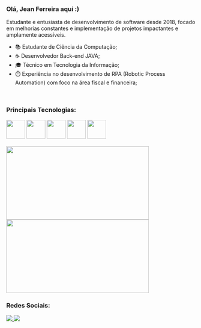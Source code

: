 ### Olá, Jean Ferreira aqui :)

Estudante e entusiasta de desenvolvimento de software desde 2018, focado em melhorias constantes e implementação de projetos impactantes e amplamente acessíveis.

- 📚 Estudante de Ciência da Computação;
- ☕ Desenvolvedor Back-end JAVA;
- 🎓 Técnico em Tecnologia da Informação;
- ⏱️ Experiência no desenvolvimento de RPA (Robotic Process Automation) com foco na área fiscal e financeira;
<br>
  
### Principais Tecnologias:

<div display="inline">
  <img width="50" height="50" src="https://cdn.jsdelivr.net/gh/devicons/devicon/icons/java/java-original-wordmark.svg"/>          
  <img width="50" height="50" src="https://cdn.jsdelivr.net/gh/devicons/devicon/icons/spring/spring-original-wordmark.svg"/>
  <img width="50" height="50" src="https://cdn.jsdelivr.net/gh/devicons/devicon/icons/python/python-original.svg" /> 
  <img width="50" height="50" src="https://cdn.jsdelivr.net/gh/devicons/devicon/icons/apachekafka/apachekafka-original-wordmark.svg"/> 
  <img width="50" height="50" src="https://cdn.jsdelivr.net/gh/devicons/devicon/icons/selenium/selenium-original.svg" />           
</div>

<br>

<div display="inline">
  <img width="380" height="195" src="https://github-readme-stats.vercel.app/api?username=JeanSantoz&theme=radical&icons=true">
  <img width="380" height="195" src="https://github-readme-stats.vercel.app/api/top-langs/?username=JeanSantoz&layout=compact&theme=radical">
</div>


### Redes Sociais:

<a href="https://www.linkedin.com/in/jeanfsdev">
  <img src="https://img.shields.io/badge/linkedin-%230077B5.svg?style=for-the-badge&logo=linkedin&logoColor=white">
</a>

<a href="mailto:jeanfsdev@gmail.com?subject=Ol%C3%A1,+Jean">
  <img src="https://img.shields.io/badge/Gmail-D14836?style=for-the-badge&logo=gmail&logoColor=white)https://img.shields.io/badge/Gmail-D14836 style=for-the-badge&logo=gmail&logoColor=white">
</a>
